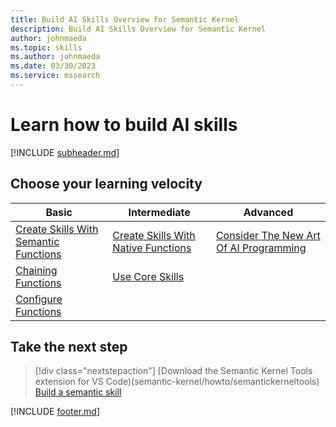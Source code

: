 ```yaml
---
title: Build AI Skills Overview for Semantic Kernel
description: Build AI Skills Overview for Semantic Kernel
author: johnmaeda
ms.topic: skills
ms.author: johnmaeda
ms.date: 03/30/2023
ms.service: mssearch
---
```


# Learn how to build AI skills

[!INCLUDE [subheader.md](../includes/pat_medium.md)]

## Choose your learning velocity

| Basic | Intermediate | Advanced |
|---|---|---|
| [Create Skills With Semantic Functions](/semantic-kernel/howto/semanticfunctions) | [Create Skills With Native Functions](/semantic-kernel/howto/nativefunctions) | [Consider The New Art Of AI Programming](/semantic-kernel/howto/schillacelaws) |
| [Chaining Functions](/semantic-kernel/howto/chainingfunctions) | [Use Core Skills](/semantic-kernel/howto/coreskills) | |
| [Configure Functions](/semantic-kernel/howto/configuringfunctions) |  | |

## Take the next step

> [!div class="nextstepaction"]
> [Download the Semantic Kernel Tools extension for VS Code)(semantic-kernel/howto/semantickerneltools)
> [Build a semantic skill](/semantic-kernel/howto/semanticfunctions)

[!INCLUDE [footer.md](../includes/footer.md)]
